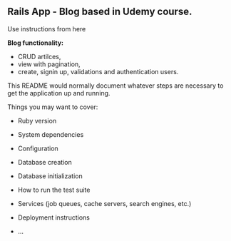 ## Rails App - Blog based in Udemy course.

Use instructions from here 

**Blog functionality:**</br> 
 - CRUD artilces, 
 - view with pagination, 
 - create, signin up, validations and authentication users.

This README would normally document whatever steps are necessary to get the
application up and running.

Things you may want to cover:

* Ruby version

* System dependencies

* Configuration

* Database creation

* Database initialization

* How to run the test suite

* Services (job queues, cache servers, search engines, etc.)

* Deployment instructions

* ...
